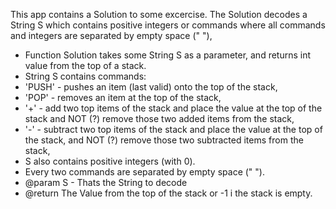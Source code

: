 This app contains a Solution to some excercise.
The Solution decodes a String S which contains positive integers or commands where all commands and integers are separated by empty space (" "),
* Function Solution takes some String S as a parameter, and returns int value from the top of a stack. 
* String S contains commands: 
* 'PUSH' - pushes an item (last valid) onto the top of the stack,
* 'POP' - removes an item at the top of the stack,
* '+' - add two top items of the stack and place the value at the top of the stack and NOT (?) remove those two added items from the stack,
* '-' - subtract two top items of the stack and place the value at the top of the stack, and NOT (?) remove those two subtracted items from the stack, 
* S also contains positive integers (with 0).
* Every two commands are separated by empty space (" "). 
* @param S - Thats the String to decode
* @return The Value from the top of the stack or -1 i the stack is empty.
